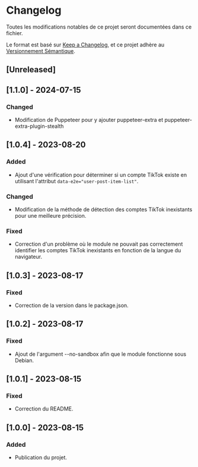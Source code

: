 # Changelog

Toutes les modifications notables de ce projet seront documentées dans ce fichier.

Le format est basé sur [Keep a Changelog](https://keepachangelog.com/fr/1.0.0/),
et ce projet adhère au [Versionnement Sémantique](https://semver.org/spec/v2.0.0.html).

## [Unreleased]

## [1.1.0] - 2024-07-15
### Changed
- Modification de Puppeteer pour y ajouter puppeteer-extra et puppeteer-extra-plugin-stealth

## [1.0.4] - 2023-08-20
### Added
- Ajout d'une vérification pour déterminer si un compte TikTok existe en utilisant l'attribut `data-e2e="user-post-item-list"`.

### Changed
- Modification de la méthode de détection des comptes TikTok inexistants pour une meilleure précision.

### Fixed
- Correction d'un problème où le module ne pouvait pas correctement identifier les comptes TikTok inexistants en fonction de la langue du navigateur.

## [1.0.3] - 2023-08-17
### Fixed
- Correction de la version dans le package.json.

## [1.0.2] - 2023-08-17
### Fixed
- Ajout de l'argument --no-sandbox afin que le module fonctionne sous Debian.

## [1.0.1] - 2023-08-15
### Fixed
- Correction du README.

## [1.0.0] - 2023-08-15
### Added
- Publication du projet.

